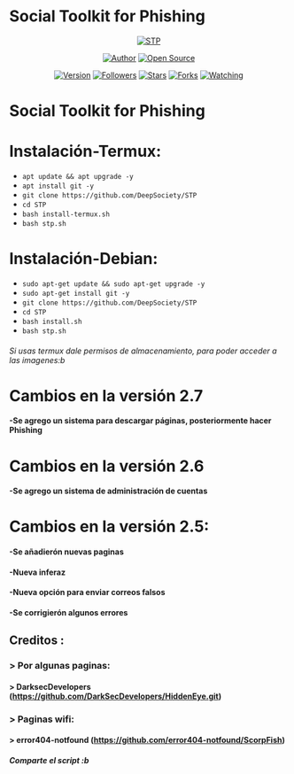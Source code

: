 # Social Toolkit for Phishing

<p align="center">
<a href="#"><img title="STP" src="https://raw.githubusercontent.com/DeepSociety/STP/master/stpcap.png"></a>
</p>

<p align="center">
<a href="https://github.com/HarrisSec"><img title="Author" src="https://img.shields.io/badge/Author-DeepSociety-svg?style=for-the-badge&logo=github"></a>
<a href="#"><img title="Open Source" src="https://img.shields.io/badge/Open%20Source-%E2%9D%A4-green?style=for-the-badge"></a>
</p>

<div align="center">
<a href="#"><img title="Version" src="https://img.shields.io/badge/Version-2.7-green.svg?style=flat-square"></a>
<a href="https://github.com/DeepSociety/followers"><img title="Followers" src="https://img.shields.io/github/followers/DeepSociety?color=blue&style=flat-square"></a>
<a href="https://github.com/HarrisSec/STP/stargazers/"><img title="Stars" src="https://img.shields.io/github/stars/HarrisSec/AIOPhish?color=red&style=flat-square"></a>
<a href="https://github.com/HarrisSec/STP/network/members"><img title="Forks" src="https://img.shields.io/github/forks/HarrisSec/AIOPhish?color=red&style=flat-square"></a>
<a href="https://github.com/HarrisSec/STP/watchers"><img title="Watching" src="https://img.shields.io/github/watchers/HarrisSec/AIOPhish?label=Watchers&color=blue&style=flat-square"></a>
</div>

# Social Toolkit for Phishing

# Instalación-Termux:

* `apt update && apt upgrade -y`
* `apt install git -y`
* `git clone https://github.com/DeepSociety/STP`
* `cd STP`
* `bash install-termux.sh`
* `bash stp.sh`

# Instalación-Debian:

* `sudo apt-get update && sudo apt-get upgrade -y`
* `sudo apt-get install git -y`
* `git clone https://github.com/DeepSociety/STP`
* `cd STP`
* `bash install.sh`
* `bash stp.sh`

###### Si usas termux dale permisos de almacenamiento, para poder acceder a las imagenes:b

# Cambios en la versión 2.7
#### -Se agrego un sistema para descargar páginas, posteriormente hacer Phishing 

# Cambios en la versión 2.6
#### -Se agrego un sistema de administración de cuentas

# Cambios en la versión 2.5:
#### -Se añadierón nuevas paginas
#### -Nueva inferaz
#### -Nueva opción para enviar correos falsos
#### -Se corrigierón algunos errores

## Creditos :
###  > Por algunas paginas:
#### > DarksecDevelopers (https://github.com/DarkSecDevelopers/HiddenEye.git)
###  > Paginas wifi:
#### > error404-notfound (https://github.com/error404-notfound/ScorpFish)

##### Comparte el script :b
